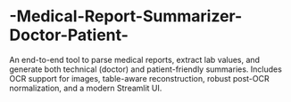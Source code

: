 # -Medical-Report-Summarizer-Doctor-Patient-
An end-to-end tool to parse medical reports, extract lab values, and generate both technical (doctor) and patient-friendly summaries. Includes OCR support for images, table-aware reconstruction, robust post-OCR normalization, and a modern Streamlit UI.
